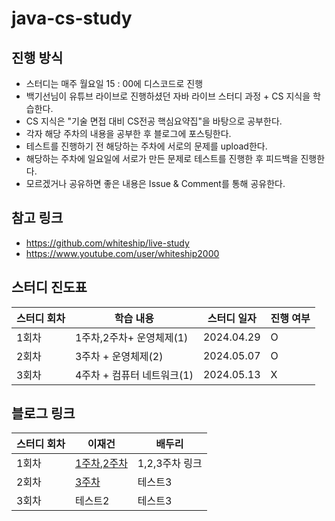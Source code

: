 # java-cs-study


진행 방식 
-----------------------
- 스터디는 매주 월요일 15 : 00에 디스코드로 진행
- 백기선님이 유튜브 라이브로 진행하셨던 자바 라이브 스터디 과정 + CS 지식을 학습한다.
- CS 지식은 "기술 면접 대비 CS전공 핵심요약집"을 바탕으로 공부한다.
- 각자 해당 주차의 내용을 공부한 후 블로그에 포스팅한다.
- 테스트를 진행하기 전 해당하는 주차에 서로의 문제를 upload한다.
- 해당하는 주차에 일요일에 서로가 만든 문제로 테스트를 진행한 후 피드백을 진행한다.
- 모르겠거나 공유하면 좋은 내용은 Issue & Comment를 통해 공유한다.

참고 링크
---
- https://github.com/whiteship/live-study
- https://www.youtube.com/user/whiteship2000


스터디 진도표
---
|스터디 회차|학습 내용|스터디 일자|진행 여부|
|------|---|---|---|
|1회차|1주차,2주차+ 운영체제(1)|2024.04.29|O|
|2회차|3주차 + 운영체제(2)|2024.05.07|O|
|3회차|4주차 + 컴퓨터 네트워크(1)|2024.05.13|X|

블로그 링크
---
|스터디 회차|이재건|배두리|
|------|---|---|
|1회차|[1주차](https://velog.io/@ljg10212/%EB%B0%B1%EA%B8%B0%EC%84%A0%EB%8B%98-java-%EB%9D%BC%EC%9D%B4%EB%B8%8C-%EC%8A%A4%ED%84%B0%EB%94%94-1%EC%A3%BC%EC%B0%A8),[2주차](https://velog.io/@ljg10212/%EB%B0%B1%EA%B8%B0%EC%84%A0%EB%8B%98-java-%EB%9D%BC%EC%9D%B4%EB%B8%8C-%EC%8A%A4%ED%84%B0%EB%94%94-2%EC%A3%BC%EC%B0%A8)|1,2,3주차 링크|
|2회차|[3주차](https://velog.io/@ljg10212/%EB%B0%B1%EA%B8%B0%EC%84%A0%EB%8B%98-java-%EB%9D%BC%EC%9D%B4%EB%B8%8C-%EC%8A%A4%ED%84%B0%EB%94%94-3%EC%A3%BC%EC%B0%A8)|테스트3|
|3회차|테스트2|테스트3|

